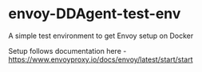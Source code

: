 # envoy-DDAgent-test-env
A simple test environment to get Envoy setup on Docker

Setup follows documentation here - https://www.envoyproxy.io/docs/envoy/latest/start/start

